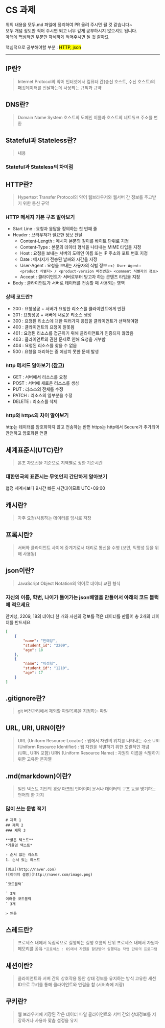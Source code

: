 # CS 과제

위의 내용을 모두.md 파일에 정리하여 PR 올려 주시면 될 것 같습니다~<br>
모두 개념 정도만 적어 주시면 되고 너무 깊게 공부하시지 않으셔도 됩니다.<br>
아래에 핵심적인 부분만 자세하게 적어주시면 될 것 같아요<br>

핵심적으로 공부해야할 부분 : <mark>HTTP, json<mark><br>

- - -

## IP란?
> Internet Protocol의 약어
> 인터넷에서 컴퓨터 간(송신 호스트, 수신 호스트)의 패킷데이터를 전달하는데 사용되는 규칙과 규약

## DNS란?
> Domain Name System
> 호스트의 도메인 이름과 호스트의 네트워크 주소를 변환

## Stateful과 Stateless란?
> 내용
### Stateful과 Stateless의 차이점

## HTTP란?
> Hypertext Transfer Protocol의 약어
> 웹브라우저와 웹서버 간 정보를 주고받기 위한 통신 규약
### HTTP 메세지 기본 구조 알아보기
- Start Line : 요청과 응답을 정의하는 첫 번째 줄
- Header : 브라우저가 필요한 정보 전달
  - Content-Length : 메시지 본문의 길이를 바이트 단위로 지정
  - Content-Type : 본문의 데이터 형식을 나타내는 MIME 타입을 지정
  - Host : 요청을 보내는 서버의 도메인 이름 또는 IP 주소와 포트 번호 지정
  - Date : 메시지가 전송된 날짜와 시간을 지정
  - User-Agent : 요청을 보내는 사용자의 식별 정보 `ex) User-Agent: <product 식별자> / <product-version 버전번호> <comment 식별자의 정보>`
  - Accept : 클라이언트가 서버로부터 받고자 하는 콘텐츠 타입을 지정
- Body : 클라이언트가 서버로 데이터를 전송할 때 사용되는 영역
### 상태 코드란?
- 200 : 요청성공 + 서버가 요청한 리소스를 클라이언트에게 반환
- 201 : 요청성공 + 서버에 새로운 리소스 생성
- 300 : 요청된 리소스에 대한 여러가지 응답을 클라이언트가 선택해야함
- 400 : 클라이언트의 요청이 잘못됨
- 401 : 요청된 리소스를 접근하기 위해 클라이언트가 인증되지 않았음
- 403 : 클라이언트의 권한 문제로 인해 요청을 거부함
- 404 : 요청된 리소스를 찾을 수 없음
- 500 : 요청을 처리하는 중 예상치 못한 문제 발생
### http 메서드 알아보기 ([참고](https://inpa.tistory.com/entry/WEB-%F0%9F%8C%90-HTTP-%EB%A9%94%EC%84%9C%EB%93%9C-%EC%A2%85%EB%A5%98-%ED%86%B5%EC%8B%A0-%EA%B3%BC%EC%A0%95-%F0%9F%92%AF-%EC%B4%9D%EC%A0%95%EB%A6%AC))
- GET : 서버에서 리소스를 요청
- POST : 서버에 새로운 리소스를 생성
- PUT : 리소스의 전체를 수정
- PATCH : 리소스의 일부분을 수정
- DELETE : 리소스를 삭제
### http와 https의 차이 알아보기
http는 데이터를 암호화하지 않고 전송하는 반면 https는 http에서 Secure가 추가되어 안전하고 암호화된 연결

## 세계표준시(UTC)란?
> 본초 자오선을 기준으로 지역별로 정한 기준시간
### 대한민국의 표준시는 무엇인지 **간단**하게 알아보기
협정 세계시보다 9시간 빠른 시간대이므로 UTC+09:00

## 캐시란?
> 자주 요청/사용하는 데이터를 임시로 저장

## 프록시란?
> 서버와 클라이언트 사이에 중계기로서 대리로 통신을 수행 (보안, 익명성 등을 위해 사용됨)

## json이란?
> JavaScript Object Notation의 약어로 데이터 교환 형식
### 자신의 이름, 학번, 나이가 들어가는 json배열을 만들어서 아래의 코드 블럭에 적으세요
안예성, 2209, 18의 데이터 한 개와 자신의 정보를 적은 데이터를 만들어 총 2개의 데이터를 만드세요
```json
[
    {
        "name": "안예성",
        "student_id": "2209",
        "age": 18
    },
    {
        "name": "이정혁",
        "student_id": "1210",
        "age": 17
    }
]
```

## .gitignore란?
> git 버전관리에서 제외할 파일목록을 지정하는 파일

## URL, URI, URN이란?
> URL (Uniform Resource Locator) : 웹에서 자원의 위치를 나타내는 주소
> URI (Uniform Resource Identifier) : 웹 자원을 식별하기 위한 포괄적인 개념 (URL, URN 포함)
> URN (Uniform Resource Name) : 자원의 이름을 식별하기 위한 고유한 문자열

## .md(markdown)이란?
> 일반 텍스트 기반의 경량 마크업 언어이며 문서나 데이터의 구조 등을 명기하는 언어의 한 가지
### 많이 쓰는 문법 적기
```
# 제목 1
## 제목 2
### 제목 3

**굵은 텍스트**
*기울임 텍스트*

- 순서 없는 리스트
1. 순서 있는 리스트

[링크](http://naver.com)
![이미지 설명](http://naver.com/image.png)

`코드블럭`

` 3개
여러줄 코드블럭
` 3개

> 인용
```

## 스레드란?
> 프로세스 내에서 독립적으로 실행되는 실행 흐름의 단위
> 프로세스 내에서 자원과 메모리를 공유
> `*프로세스 : OS에서 자원을 할당받아 실행되는 작업 단위의 프로그램`
## 세션이란?
> 클라이언트와 서버 간의 상호작용 동안 상태 정보를 유지하는 방식
> 고유한 세션 ID으로 쿠키를 통해 클라이언트와 연결을 함
> (서버측에 저장)

## 쿠키란?
> 웹 브라우저에 저장된 작은 데이터 파일
> 클라이언트와 서버 간의 상태정보를 저장하거나 사용자 맞춤 설정을 유지
